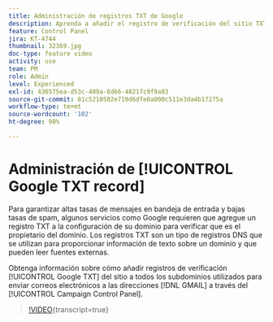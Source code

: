 ```yaml
---
title: Administración de registros TXT de Google
description: Aprenda a añadir el registro de verificación del sitio TXT de Google a los subdominios utilizados para enviar correos electrónicos a las direcciones de Gmail a través del Panel de control de Campaign.
feature: Control Panel
jira: KT-4744
thumbnail: 32369.jpg
doc-type: feature video
activity: use
team: PM
role: Admin
level: Experienced
exl-id: 436575ea-d53c-409a-8d66-48217c9f9a83
source-git-commit: 81c5210502e719d6dfe0a000c511e3da4b17275a
workflow-type: tm+mt
source-wordcount: '102'
ht-degree: 98%

---
```


# Administración de [!UICONTROL Google TXT record]

Para garantizar altas tasas de mensajes en bandeja de entrada y bajas tasas de spam, algunos servicios como Google requieren que agregue un registro TXT a la configuración de su dominio para verificar que es el propietario del dominio. Los registros TXT son un tipo de registros DNS que se utilizan para proporcionar información de texto sobre un dominio y que pueden leer fuentes externas.

Obtenga información sobre cómo añadir registros de verificación [!UICONTROL Google TXT] del sitio a todos los subdominios utilizados para enviar correos electrónicos a las direcciones [!DNL GMAIL] a través del [!UICONTROL Campaign Control Panel].

>[!VIDEO](https://video.tv.adobe.com/v/32369?learn=on){transcript=true}
